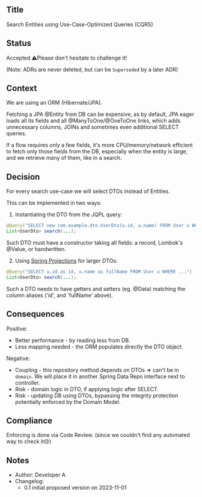 ## Title
Search Entities using Use-Case-Optimized Queries (CQRS)

## Status
Accepted
⚠️Please don't hesitate to challenge it!

(Note: ADRs are never deleted, but can be `Superseded` by a later ADR)

## Context
We are using an ORM (Hibernate/JPA). 

Fetching a JPA @Entity from DB can be expensive, 
as by default, JPA eager loads all its fields and
all @ManyToOne/@OneToOne links, 
which adds unnecessary columns, JOINs 
and sometimes even additional SELECT queries.

If a flow requires only a few fields,
it's more CPU/memory/network efficient to fetch 
only those fields from the DB, especially when
the entity is large, and we retrieve many of them, 
like in a search.

## Decision
For every search use-case we will select DTOs instead of Entities.

This can be implemented in two ways:
1) Instantiating the DTO from the JQPL query:
```java
@Query("SELECT new com.example.dto.UserDto(u.id, u.name) FROM User u WHERE ...")
List<UserDto> search(...);
```
Such DTO must have a constructor taking all fields:
a record, Lombok's @Value, or handwritten.

2) Using [Spring Projections](https://docs.spring.io/spring-data/jpa/reference/repositories/projections.html) for larger DTOs:
```java
@Query("SELECT u.id as id, u.name as fullName FROM User u WHERE ...")
List<UserDto> search(...);
```
Such a DTO needs to have getters and setters (eg. @Data)
matching the column aliases ('id', and 'fullName' above).

## Consequences
Positive:
- Better performance - by reading less from DB.
- Less mapping needed - the ORM populates directly the DTO object.

Negative:
- Coupling - this repository method depends on DTOs => can't be in `domain`.
We will place it in another Spring Data Repo interface next to controller.
- Risk - domain logic in DTO, if applying logic after SELECT.
- Risk - updating DB using DTOs, bypassing the integrity protection
potentially enforced by the Domain Model.

## Compliance
Enforcing is done via Code Review.
(since we couldn't find any automated way to check it😢)

## Notes
- Author: Developer A 
- Changelog: 
  - 0.1 initial proposed version on 2023-11-01
